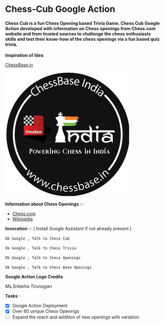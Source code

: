 # Chess-Cub Google Action 

#### Chess Cub is a fun Chess Opening based Trivia Game. Chess Cub Google Action developed with information on Chess openings from Chess.com website and from trusted sources to challenge the chess enthusiasts skills and test their know-how of the chess openings via a fun based quiz trivia.

**Inspiration of Idea**

[ChessBase.in](https://chessbase.in/ "ChessBase Official Website")

![ChessBase India](https://github.com/SUSHANT12PRABHU/Chess-Cub/blob/master/chessbase.jpg "ChessBase India")


**Information about Chess Openings** :-

* [Chess.com](https://www.chess.com/openings "Chess.com")
* [Wikipedia](https://www.wikipedia.org/ "Wikipedia")


**Invocation** :- ( Install Google Assistant if not already present )

`Ok Google , Talk to Chess Cub`

`Ok Google , Talk to Chess Trivia`

`Ok Google , Talk to Chess Openings` 

`Ok Google , Talk to Chess Base Openings` 



**Google Action Logo Credits**

*Ms.Srilekha Tirunagari*



**Tasks** :
- [x] Google Action Deployment
- [x] Over 60 unique Chess Openings
- [ ] Expand the reach and addition of new openings with variation
